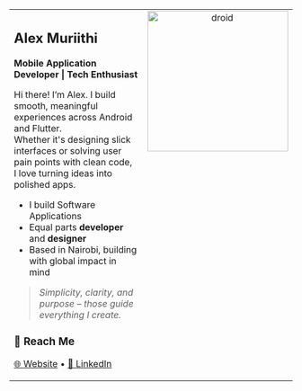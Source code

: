 <table>
<tr>
<td width="65%" valign="top">

## Alex Muriithi  

**Mobile Application Developer | Tech Enthusiast**  

Hi there! I’m Alex. I build smooth, meaningful experiences across Android and Flutter.  
Whether it's designing slick interfaces or solving user pain points with clean code,  
I love turning ideas into polished apps.  

- I build Software Applications  
- Equal parts **developer** and **designer**  
- Based in Nairobi, building with global impact in mind  

> *Simplicity, clarity, and purpose – those guide everything I create.*  

### 🔗 Reach Me  
[🌐 Website](https://alexmuriithi.com) • [💼 LinkedIn](https://www.linkedin.com/in/alexgmuriithi/)  

</td>
<td width="35%" valign="top" align="center">

<img width="250" alt="droid" src="https://github.com/user-attachments/assets/9f528e2c-4cc4-4e51-b18f-f1f1e352387b" />

</td>
</tr>
</table>
